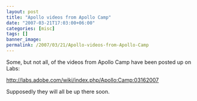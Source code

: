 ```yaml
---
layout: post
title: "Apollo videos from Apollo Camp"
date: "2007-03-21T17:03:00+06:00"
categories: [misc]
tags: []
banner_image: 
permalink: /2007/03/21/Apollo-videos-from-Apollo-Camp
---
```


Some, but not all, of the videos from Apollo Camp have been posted up on Labs:

<a href="http://labs.adobe.com/wiki/index.php/Apollo:Camp:03162007">http://labs.adobe.com/wiki/index.php/Apollo:Camp:03162007</a>

Supposedly they will all be up there soon.